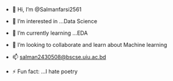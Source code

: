 - 👋 Hi, I’m @Salmanfarsi2561
- 👀 I’m interested in ...Data Science 
- 🌱 I’m currently learning ...EDA
- 💞️ I’m looking to collaborate and learn about Machine learning
- 📫 salman2430508@bscse.uiu.ac.bd
  
- ⚡ Fun fact: ...I hate poetry

<!---
Salmanfarsi2561/Salmanfarsi2561 is a ✨ special ✨ repository because its `README.md` (this file) appears on your GitHub profile.
You can click the Preview link to take a look at your changes.
--->
